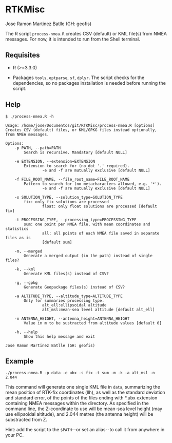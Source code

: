 # RTKMisc

Jose Ramon Martinez Batlle (GH: geofis)

The R script `process-nmea.R` creates CSV (default) or KML file(s) from NMEA messages. For now, it is intended to run from the Shell terminal.

## Requisites

- R (>=3.3.0)

- Packages `tools`, `optparse`, `sf`, `dplyr`. The script checks for the dependencies, so no packages installation is needed before running the script.

## Help

```
$ ./process-nmea.R -h

Usage: /home/jose/Documentos/git/RTKMisc/process-nmea.R [options]
Creates CSV (default) files, or KML/GPKG files instead optionally, from NMEA messages.
  
Options:
	-p PATH, --path=PATH
		Search is recursive. Mandatory [default NULL]

	-e EXTENSION, --extension=EXTENSION
		Extension to search for (no dot '.' required).
                -e and -f are mutually exclusive [default NULL]

	-f FILE_ROOT_NAME, --file_root_name=FILE_ROOT_NAME
		Pattern to search for (no metacharacters allowed, e.g. '*').
                -e and -f are mutually exclusive [default NULL]

	-s SOLUTION_TYPE, --solution_type=SOLUTION_TYPE
		fix: only fix solutions are processed
                float: only float solutions are processed [default fix]

	-t PROCESSING_TYPE, --processing_type=PROCESSING_TYPE
		sum: one point per NMEA file, with mean coordinates and statistics
                all: all points of each NMEA file saved in separate files as is
                [default sum]

	-m, --merged
		Generate a merged output (in the path) instead of single files?

	-k, --kml
		Generate KML files(s) instead of CSV?

	-g, --gpkg
		Generate Geopackage files(s) instead of CSV?

	-a ALTITUDE_TYPE, --altitude_type=ALTITUDE_TYPE
		Only for summaries processing type.
                alt_ell:ellipsoidal altitude
                alt_msl:mean-sea level altitude [default alt_ell]

	-n ANTENNA_HEIGHT, --antenna_height=ANTENNA_HEIGHT
		Value in m to be sustracted from altitude values [default 0]

	-h, --help
		Show this help message and exit

Jose Ramon Martinez Batlle (GH: geofis)
```

## Example

```
./process-nmea.R -p data -e ubx -s fix -t sum -m -k -a alt_msl -n 2.044
```

  This command will generate one single KML file in `data`,
  summarizing the mean position of RTK-fix coordinates (llh),
  as well as the standard deviation and standard error,
  of the points of the files ending with *.ubx extension
  containing NMEA messages within the directory. As specified
  in the command line, the Z-coordinate to use will be mean-sea
  level height (may use ellipsoidal altitude), and 2.044 metres
  (the antenna height) will be substracted from Z.


Hint: add the script to the `$PATH`--or set an alias--to call it from anywhere in your PC.
